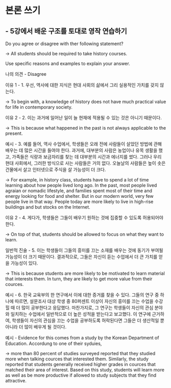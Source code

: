 # 본론 쓰기

## - 5강에서 배운 구조를 토대로 영작 연습하기

Do you agree or disagree with ther following statement?

-> All students should be required to take history courses.

Use specific reasons and examples to explain your answer.

나의 의견 - Disagree

이유 1 - 1. 우선, 역사에 대한 지식은 현대 사회의 삶에서 그리 실용적인 가치를 갖지 않는다.

-> To begin with, a knowledge of history does not have much practical value for life in contemporary society.

이유 2 - 2. 이는 과거에 일어난 일이 늘 현재에 적용될 수 있는 것은 아니기 때문이다.

-> This is because what happened in the past is not always applicable to the present.

예시 - 3. 예를 들어, 역사 수업에서, 학생들은 오래 전에 사람들이 살았던 방법에 관해 배우는 데 많은 시간을 들여야 한다. 과거에, 대부분의 사람은 농업이나 유목 생활을 했고, 가족들은 식량과 보금자리를 찾는 데 대부분의 시간과 에너지를 썼다. 그러나 우리 현대 사회에서, 그러한 방식으로 사는 사람들은 거의 없다. 오늘날의 사람들은 높이 솟은 건물에서 살고 인터넷으로 주식을 살 가능성이 더 크다.

-> For example, in history class, students have to spend a lot of time learning about how people lived long ago. In the past, most people lived agraian or nomadic lifestyle, and families spent most of their time and energy looking for food and shelter. But in our modern world, very few people live in that way. People today are more likely to live in high-rise buildings and but stocks on the Internet.

이유 2 - 4. 게다가, 학생들은 그들이 배우기 원하는 것에 집중할 수 있도록 허용되어야 한다.

-> On top of that, students should be allowed to focus on what they want to learn.

일반적 진술 - 5. 이는 학생들이 그들의 흥미를 끄는 소재를 배우는 것에 동기가 부여될 가능성이 더 크기 때문이다. 결과적으로, 그들은 자신이 듣는 수업에서 더 큰 가치를 얻을 가능성이 있다.

-> This is because students are more likely to be motivated to learn material that interests them. In turn, they are likely to get more value from their cources.

예시 - 6. 한국 교육부의 한 연구에서 이에 대한 증거를 찾을 수 있다. 그들의 연구 중 하나에 따르면, 설문조사 대상 학생 중 80퍼센트 이상이 자신의 흥미를 끄는 수업을 수강힐 때 더 많이 공부한다고 응답했다. 마찬가지로, 그 연구는 학생들이 자신의 관심 분야와 일치하는 수업에서 일반적으로 더 높은 성적을 받는다고 보고했다. 이 연구에 근거하여, 학생들이 자신의 관심을 끄는 수업을 공부하도록 허락된다면 그들은 더 생산적일 뿐 아니라 더 많이 배우게 될 것이다.

예시 - Evidence for this comes from a study by the Korean Department of Education. Accordung to one of their syduies,

-> more than 80 percent of studies surveyed reported that they studied more when talking cources that interested them. Similarly, the study reported that students generally received higher grades in cources that matched their area of interest. Based on this study, students will learn more as well as be more productive if allowed to study subjects that they find attractive.


